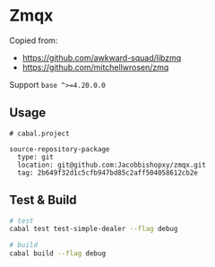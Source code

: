 # Zmqx

Copied from:

- <https://github.com/awkward-squad/libzmq>
- <https://github.com/mitchellwrosen/zmq>

Support `base ^>=4.20.0.0`

## Usage

```cabal
# cabal.project

source-repository-package
  type: git
  location: git@github.com:Jacobbishopxy/zmqx.git
  tag: 2b649f32d1c5cfb947bd85c2aff504058612cb2e
```

## Test & Build

```sh
# test
cabal test test-simple-dealer --flag debug

# build
cabal build --flag debug
```
